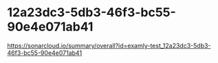 # 12a23dc3-5db3-46f3-bc55-90e4e071ab41
https://sonarcloud.io/summary/overall?id=examly-test_12a23dc3-5db3-46f3-bc55-90e4e071ab41
